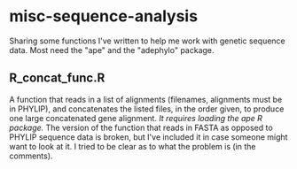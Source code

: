 # misc-sequence-analysis
Sharing some functions I've written to help me work with genetic sequence data. Most need the "ape" and the "adephylo" package.

## R_concat_func.R
A function that reads in a list of alignments (filenames, alignments must be in PHYLIP), and concatenates the listed files, in the order given, to produce one large concatenated gene alignment. *It requires loading the ape R package.* The version of the function that reads in FASTA as opposed to PHYLIP sequence data is broken, but I've included it in case someone might want to look at it. I tried to be clear as to what the problem is (in the comments).
